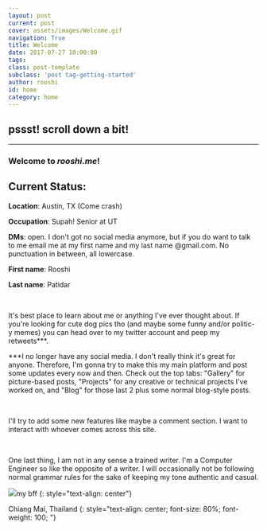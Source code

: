 ```yaml
---
layout: post
current: post
cover: assets/images/Welcome.gif
navigation: True
title: Welcome
date: 2017-07-27 10:00:00
tags: 
class: post-template
subclass: 'post tag-getting-started'
author: rooshi
id: home
category: home
---
```

## pssst! scroll down a bit!

-----------------------







### Welcome to ***rooshi.me***! 

## Current Status: 

**Location**: Austin, TX (Come crash)

**Occupation**: Supah! Senior at UT

**DMs**: open. I don't got no social media anymore, but if you do want to talk to me email me at my first name and my last name @gmail.com. No punctuation in between, all lowercase.

**First name**: Rooshi

**Last name**: Patidar

<br>

It's best place to learn about me or anything I've ever thought about. If you're looking for cute dog pics tho (and maybe some funny and/or politic-y memes) you can head over to my twitter account and peep my retweets***.

***I no longer have any social media. I don't really think it's great for anyone. Therefore, I'm gonna try to make this my main platform and post some updates every now and then. Check out the top tabs: "Gallery" for picture-based posts, "Projects" for any creative or technical projects I've worked on, and "Blog" for those last 2 plus some normal blog-style posts.

<br>

I'll try to add some new features like maybe a comment section. I want to interact with whoever comes across this site.

<br>

One last thing, I am not in any sense a trained writer. I'm a Computer Engineer so like the opposite of a writer. I will occasionally not be following normal grammar rules for the sake of keeping my tone authentic and casual.

![](/assets/images/Welcome.gif)my bff
{: style="text-align: center"}

Chiang Mai, Thailand
{: style="text-align: center; font-size: 80%; font-weight: 100; "}



<br>

<br>